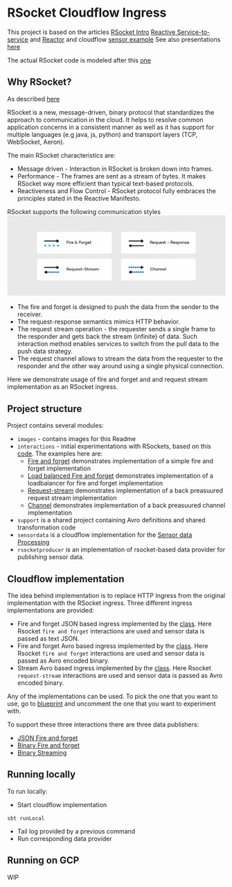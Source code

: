 # RSocket Cloudflow Ingress

This project is based on the articles [RSocket Intro](https://www.baeldung.com/rsocket)
[Reactive Service-to-service](https://dzone.com/articles/reactive-service-to-service-communication-with-rso-1)
and [Reactor](https://www.baeldung.com/reactor-core) and cloudflow [sensor example](https://github.com/lightbend/cloudflow/tree/master/examples/snippets/modules/ROOT/examples/sensor-data-scala)
See also presentations [here](https://www.youtube.com/watch?v=QJ3xw0MF-3U&list=PLQ4mEUUwQwBoGe4UX5mVbsNkt7DPk03Dl)

The actual RSocket code is modeled after this [one](https://github.com/b3rnoulli/rsocket-examples)

## Why RSocket?

As described [here](https://dzone.com/articles/reactive-service-to-service-communication-with-rso-1)

RSocket is a new, message-driven, binary protocol that standardizes the approach to communication in the cloud. It helps to resolve common application concerns in a consistent manner as well as it has support for multiple languages (e.g java, js, python) and transport layers (TCP, WebSocket, Aeron). 

The main RSocket characteristics are:
* Message driven - Interaction in RSocket is broken down into frames. 
* Performance - The frames are sent as a stream of bytes. It makes RSocket way more efficient than typical text-based protocols.
* Reactiveness and Flow Control - RSocket protocol fully embraces the principles stated in the Reactive Manifesto.

RSocket supports the following communication styles
![Communication](images/RSocketsInteractions.png)
* The fire and forget is designed to push the data from the sender to the receiver. 
* The request-response semantics mimics HTTP behavior.
* The request stream operation - the requester sends a single frame to the responder and gets back the stream (infinite) of data. Such interaction method enables services to switch from the pull data to the push data strategy.
* The request channel allows to stream the data from the requester to the responder and the other way around using a single physical connection. 

Here we demonstrate usage of fire and forget and and request stream implementation as an RSocket ingress.

## Project structure
Project contains several modules:
* `images` - contains images for this Readme
* `interactions` - initial experimentations with RSockets, based on this [code](https://github.com/b3rnoulli/rsocket-examples).
The examples here are:
    * [Fire and forget](interactions/src/main/scala/com/lightbend/rsocket/examples/FireAndForgetClient.scala) 
    demonstrates implementation of a simple fire and forget implementation
    * [Load balanced Fire and forget](interactions/src/main/scala/com/lightbend/rsocket/examples/Multiserver.scala) 
    demonstrates implementation of a loadbalancer for fire and forget implementation
    * [Request-stream](interactions/src/main/scala/com/lightbend/rsocket/examples/StreamingClient.scala) 
    demonstrates implementation of a back preasuured request stream implementation
    * [Channel](interactions/src/main/scala/com/lightbend/rsocket/examples/ChannelEchoClient.scala) 
    demonstrates implementation of a back preasuured channel implementation
* `support` is a shared project containing Avro definitions and shared transformation code
* `sensordata` is a cloudflow implementation for the [Sensor data Processing](https://cloudflow.io/docs/current/get-started/hello-world-example.html)
* `rsocketproducer` is an implementation of rsocket-based data provider for publishing sensor data.

## Cloudflow implementation

The idea behind implementation is to replace HTTP Ingress from the original implementation with the RSocket ingress.
Three different ingress implementations are provided:
* Fire and forget JSON based ingress implemented by the [class](sensordata/src/main/scala/com/lightbend/sensordata/RSocketIngress.scala).
Here Rsocket `fire and forget` interactions are used and sensor data is passed as text JSON.
* Fire and forget Avro based ingress implemented by the [class](sensordata/src/main/scala/com/lightbend/sensordata/RSocketBinaryIngress.scala).
Here Rsocket `fire and forget` interactions are used and sensor data is passed as Avro encoded binary.
* Stream Avro based ingress implemented by the [class](sensordata/src/main/scala/com/lightbend/sensordata/RSocketStreamIngress.scala).
Here Rsocket `request-stream` interactions are used and sensor data is passed as Avro encoded binary. 

Any of the implementations can be used. To pick the one that you want to use, go to [blueprint](sensordata/src/main/blueprint/blueprint.conf)
and uncomment the one that you want to experiment with.

To support these three interactions there are three data publishers:
* [JSON Fire and forget](rsocketproducer/src/main/scala/com/lightbend/sensordata/producer/RSocketPublisher.scala)
* [Binary Fire and forget](rsocketproducer/src/main/scala/com/lightbend/sensordata/producer/RSocketPublisherBinary.scala)
* [Binary Streaming](rsocketproducer/src/main/scala/com/lightbend/sensordata/producer/BinaryStreamingPublisher.scala)

## Running locally

To run locally:
* Start cloudflow implementation
````
sbt runLocal 
````
* Tail log provided by a previous command
* Run corresponding data provider

## Running on GCP
WIP
